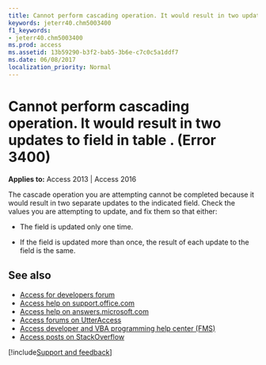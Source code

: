 ```yaml
---
title: Cannot perform cascading operation. It would result in two updates to field <name> in table <name>. (Error 3400)
keywords: jeterr40.chm5003400
f1_keywords:
- jeterr40.chm5003400
ms.prod: access
ms.assetid: 13b59290-b3f2-bab5-3b6e-c7c0c5a1ddf7
ms.date: 06/08/2017
localization_priority: Normal
---
```



# Cannot perform cascading operation. It would result in two updates to field <name> in table <name>. (Error 3400)

  

**Applies to:** Access 2013 | Access 2016

The cascade operation you are attempting cannot be completed because it would result in two separate updates to the indicated field. Check the values you are attempting to update, and fix them so that either:



- The field is updated only one time.
    
- If the field is updated more than once, the result of each update to the field is the same.
    

## See also

- [Access for developers forum](https://social.msdn.microsoft.com/Forums/office/home?forum=accessdev)
- [Access help on support.office.com](https://support.office.com/search/results?query=Access)
- [Access help on answers.microsoft.com](https://answers.microsoft.com/)
- [Access forums on UtterAccess](https://www.utteraccess.com/forum/index.php?act=idx)
- [Access developer and VBA programming help center (FMS)](https://www.fmsinc.com/MicrosoftAccess/developer/)
- [Access posts on StackOverflow](https://stackoverflow.com/questions/tagged/ms-access)

[!include[Support and feedback](~/includes/feedback-boilerplate.md)]